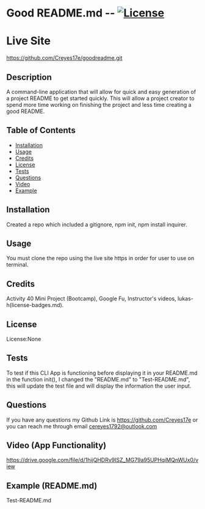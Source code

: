# Good README.md -- [![License](https://img.shields.io/badge/license-None-green.svg)](https://shields.io/)

# Live Site

https://github.com/Creyes17e/goodreadme.git

## Description

A command-line application that will allow for quick and easy generation of a project README to get started quickly. This will allow a project creator to spend more time working on finishing the project and less time creating a good README.

## Table of Contents

- [Installation](#Installation)
- [Usage](#Usage)
- [Credits](#Credits)
- [License](#License)
- [Tests](#Tests)
- [Questions](#Questions)
- [Video](#Video)
- [Example](#Example)

## Installation

Created a repo which included a gitignore, npm init, npm install inquirer.

## Usage

You must clone the repo using the live site https in order for user to use on terminal.

## Credits

Activity 40 Mini Project (Bootcamp), Google Fu, Instructor's videos, lukas-h(license-badges.md).

## License

License:None

## Tests

To test if this CLI App is functioning before displaying it in your README.md in the function init(), I changed the "README.md" to "Test-README.md", this will update the test file and will display the information the user input.

## Questions

If you have any questions my Github Link is https://github.com/Creyes17e or you can reach me through email cereyes1792@outlook.com

## Video (App Functionality)

https://drive.google.com/file/d/1hijQHDRv9ISZ_MG79a95UPHqiMQnWUx0/view

## Example (README.md)

Test-README.md
